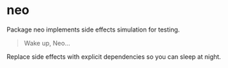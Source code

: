 # neo

Package neo implements side effects simulation for testing.

> Wake up, Neo...

Replace side effects with explicit dependencies so you can sleep at
night.
